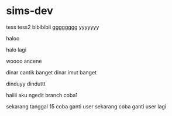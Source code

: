 # sims-dev
tess
tess2
bibibibii
gggggggg
yyyyyyy

haloo

halo lagi

woooo ancene

dinar cantik banget
dinar imut banget

dinduyy
dinduttt


haiiii aku ngedit branch coba1

sekarang tanggal 15 coba ganti user
sekarang coba ganti user lagi

